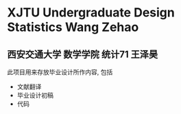 # XJTU Undergraduate Design Statistics Wang Zehao

## 西安交通大学 数学学院 统计71 王泽昊

此项目用来存放毕业设计所作内容, 包括

* 文献翻译
* 毕业设计初稿
* 代码
 
